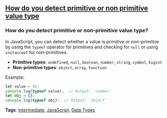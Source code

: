 ## [How do you detect primitive or non primitive value type](#how-do-you-detect-primitive-or-non-primitive-value-type)

### How do you detect primitive or non-primitive value type?

In JavaScript, you can detect whether a value is primitive or non-primitive by using the `typeof` operator for primitives and checking for `null` or using `instanceof` for non-primitives.

- **Primitive types**: `undefined`, `null`, `boolean`, `number`, `string`, `symbol`, `bigint`
- **Non-primitive types**: `object`, `array`, `function`

Example:

```javascript
let value = 42;
console.log(typeof value);  // Output: 'number'
let obj = {};
console.log(typeof obj);  // Output: 'object'
```

**Tags**: [intermediate](./level/intermediate), [JavaScript](./theme/javascript), [Data Types](./theme/data_types)


